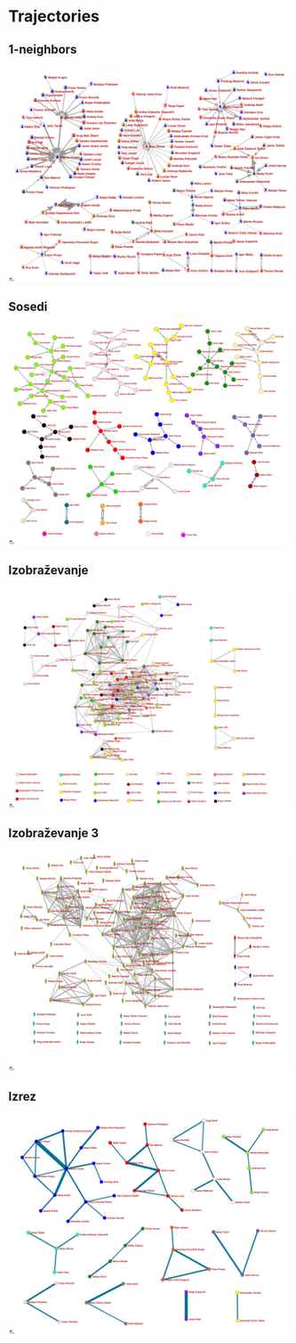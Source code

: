 # Trajectories

## 1-neighbors
 <img src="https://raw.githubusercontent.com/bavla/TQ/master/trajectories/1neighbors.svg?sanitize=true">
 
## Sosedi
 <img src="https://raw.githubusercontent.com/bavla/TQ/master/trajectories/sosedi.svg?sanitize=true">

## Izobraževanje
 <img src="https://raw.githubusercontent.com/bavla/TQ/master/trajectories/izobrazba.svg?sanitize=true">

## Izobraževanje 3
 <img src="https://raw.githubusercontent.com/bavla/TQ/master/trajectories/izobrazba3.svg?sanitize=true">

## Izrez
 <img src="https://raw.githubusercontent.com/bavla/TQ/master/trajectories/cut2000.svg?sanitize=true">
